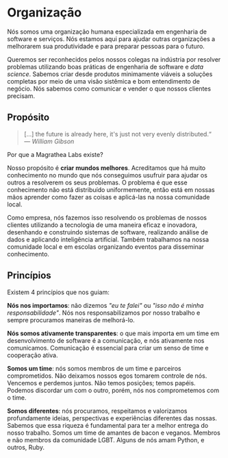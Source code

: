 # Organização

Nós somos uma organização humana especializada em engenharia de software e serviços. Nós estamos aqui para ajudar outras organizações a melhorarem sua produtividade e para preparar pessoas para o futuro.

Queremos ser reconhecidos pelos nossos colegas na indústria por resolver problemas utilizando boas práticas de engenharia de software e _data science_. Sabemos criar desde produtos minimamente viáveis a soluções completas por meio de uma visão sistêmica e bom entendimento de negócio. Nós sabemos como comunicar e vender o que nossos clientes precisam.

## Propósito

> [...] the future is already here, it's just not very evenly distributed.“
> <br>— *William Gibson*

Por que a Magrathea Labs existe?

Nosso propósito é **criar mundos melhores**. Acreditamos que há muito conhecimento no mundo que nós conseguimos usufruir para ajudar os outros a resolverem os seus problemas. O problema é que esse conhecimento não está distribuído uniformemente, então está em nossas mãos aprender como fazer as coisas e aplicá-las na nossa comunidade local.

Como empresa, nós fazemos isso resolvendo os problemas de nossos clientes utilizando a tecnologia de uma maneira eficaz e inovadora, desenhando e construindo sistemas de software, realizando análise de dados e aplicando inteligência artificial. Também trabalhamos na nossa comunidade local e em escolas organizando eventos para disseminar conhecimento.

## Princípios

Existem 4 princípios que nos guiam:

**Nós nos importamos**: não dizemos *"eu te falei"* ou *"isso não é minha responsabilidade"*. Nós nos responsabilizamos por nosso trabalho e sempre procuramos maneiras de melhorá-lo.

**Nós somos ativamente transparentes**:  o que mais importa em um time em desenvolvimento de software é a comunicação, e nós ativamente nos comunicamos. Comunicação é essencial para criar um senso de time e cooperação ativa.

**Somos um time**: nós somos membros de um time e parceiros comprometidos. Não deixamos nossos egos tomarem controle de nós. Vencemos e perdemos juntos. Não temos posições; temos papéis. Podemos discordar um com o outro, porém, nós nos comprometemos com o time.

**Somos diferentes**: nós procuramos, respeitamos e valorizamos profundamente ideias, perspectivas e experiências diferentes das nossas. Sabemos que essa riqueza é fundamental para ter a melhor entrega do nosso trabalho. Somos um time de amantes de bacon e veganos. Membros e não membros da comunidade LGBT. Alguns de nós amam Python, e outros, Ruby.
